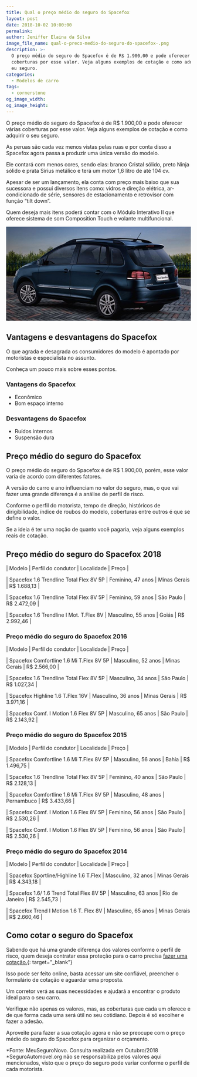 ```yaml
---
title: Qual o preço médio do seguro do Spacefox
layout: post
date: 2018-10-02 10:00:00
permalink:
author: Jeniffer Elaina da Silva
image_file_name: qual-o-preco-medio-do-seguro-do-spacefox-.png
description: >-
  O preço médio do seguro do Spacefox é de R$ 1.900,00 e pode oferecer várias
  coberturas por esse valor. Veja alguns exemplos de cotação e como adquirir os
  eu seguro.
categories:
  - Modelos de carro
tags:
  - cornerstone
og_image_width:
og_image_height:
---
```


O pre&ccedil;o m&eacute;dio do seguro do Spacefox &eacute; de R$ 1.900,00 e pode oferecer v&aacute;rias coberturas por esse valor. Veja alguns exemplos de cota&ccedil;&atilde;o e como adquirir o seu seguro.

As peruas s&atilde;o cada vez menos vistas pelas ruas e por conta disso a Spacefox agora passa a produzir uma &uacute;nica vers&atilde;o do modelo.

Ele contar&aacute; com menos cores, sendo elas: branco Cristal s&oacute;lido, preto Ninja s&oacute;lido e prata Sirius met&aacute;lico e ter&aacute; um motor 1,6 litro de at&eacute; 104 cv.

Apesar de ser um lan&ccedil;amento, ela conta com pre&ccedil;o mais baixo que sua sucessora e possui diversos itens como: vidros e dire&ccedil;&atilde;o el&eacute;trica, ar-condicionado de s&eacute;rie, sensores de estacionamento e retrovisor com fun&ccedil;&atilde;o “tilt down”.

Quem deseja mais itens poder&aacute; contar com o M&oacute;dulo Interativo II que oferece sistema de som Composition Touch e volante multifuncional.

![](/uploads/qual-o-preco-medio-do-seguro-do-spacefox-.png)

## Vantagens e desvantagens do Spacefox

O que agrada e desagrada os consumidores do modelo &eacute; apontado por motoristas e especialista no assunto.

Conhe&ccedil;a um pouco mais sobre esses pontos.

### Vantagens do Spacefox

* Econ&ocirc;mico
* Bom espa&ccedil;o interno

### Desvantagens do Spacefox

* Ru&iacute;dos internos
* Suspens&atilde;o dura

## Pre&ccedil;o m&eacute;dio do seguro do Spacefox

O pre&ccedil;o m&eacute;dio do seguro do Spacefox &eacute; de R$ 1.900,00, por&eacute;m, esse valor varia de acordo com diferentes fatores.

A vers&atilde;o do carro e ano influenciam no valor do seguro, mas, o que vai fazer uma grande diferen&ccedil;a &eacute; a an&aacute;lise de perfil de risco.

Conforme o perfil do motorista, tempo de dire&ccedil;&atilde;o, hist&oacute;ricos de dirigibilidade, &iacute;ndice de roubos do modelo, coberturas entre outros &eacute; que se define o valor.

Se a ideia &eacute; ter uma no&ccedil;&atilde;o de quanto voc&ecirc; pagaria, veja alguns exemplos reais de cota&ccedil;&atilde;o.

## Pre&ccedil;o m&eacute;dio do seguro do Spacefox 2018

| Modelo | Perfil do condutor | Localidade | Pre&ccedil;o |

| Spacefox 1.6 Trendline Total Flex 8V 5P | Feminino, 47 anos | Minas Gerais | R$ 1.688,13 |

| Spacefox 1.6 Trendline Total Flex 8V 5P | Feminino, 59 anos | S&atilde;o Paulo | R$ 2.472,09 |

| Spacefox 1.6 Trendline I Mot. T.Flex 8V | Masculino, 55 anos | Goi&aacute;s | R$ 2.992,46 |

### Pre&ccedil;o m&eacute;dio do seguro do Spacefox 2016

| Modelo | Perfil do condutor | Localidade | Pre&ccedil;o |

| Spacefox Comfortline 1.6 Mi T.Flex 8V 5P | Masculino, 52 anos | Minas Gerais | R$ 2.566,00 |

| Spacefox 1.6 Trendline Total Flex 8V 5P | Masculino, 34 anos | S&atilde;o Paulo | R$ 1.027,34 |

| Spacefox Highline 1.6 T.Flex 16V | Masculino, 36 anos | Minas Gerais | R$ 3.971,16 |

| Spacefox Comf. I Motion 1.6 Flex 8V 5P | Masculino, 65 anos | S&atilde;o Paulo | R$ 2.143,92 |

### Pre&ccedil;o m&eacute;dio do seguro do Spacefox 2015

| Modelo | Perfil do condutor | Localidade | Pre&ccedil;o |

| Spacefox Comfortline 1.6 Mi T.Flex 8V 5P | Masculino, 56 anos | Bahia | R$ 1.496,75 |

| Spacefox 1.6 Trendline Total Flex 8V 5P | Feminino, 40 anos | S&atilde;o Paulo | R$ 2.128,13 |

| Spacefox Comfortline 1.6 Mi T.Flex 8V 5P | Masculino, 48 anos | Pernambuco | R$ 3.433,66 |

| Spacefox Comf. I Motion 1.6 Flex 8V 5P | Feminino, 56 anos | S&atilde;o Paulo | R$ 2.530,26 |

| Spacefox Comf. I Motion 1.6 Flex 8V 5P | Feminino, 56 anos | S&atilde;o Paulo | R$ 2.530,26 |

### Pre&ccedil;o m&eacute;dio do seguro do Spacefox 2014

| Modelo | Perfil do condutor | Localidade | Pre&ccedil;o |

| Spacefox Sportline/Highline 1.6 T.Flex | Masculino, 32 anos | Minas Gerais | R$ 4.343,18 |

| Spacefox 1.6/ 1.6 Trend Total Flex 8V 5P | Masculino, 63 anos | Rio de Janeiro | R$ 2.545,73 |

| Spacefox Trend I Motion 1.6 T. Flex 8V | Masculino, 65 anos | Minas Gerais | R$ 2.660,46 |

## Como cotar o seguro do Spacefox

Sabendo que h&aacute; uma grande diferen&ccedil;a dos valores conforme o perfil de risco, quem deseja contratar essa prote&ccedil;&atilde;o para o carro precisa [fazer uma cota&ccedil;&atilde;o.](https://www.segurodeautomovel.org/cotacao-de-seguro){: target="_blank"}

Isso pode ser feito online, basta acessar um site confi&aacute;vel, preencher o formul&aacute;rio de cota&ccedil;&atilde;o e aguardar uma proposta.

Um corretor ver&aacute; as suas necessidades e ajudar&aacute; a encontrar o produto ideal para o seu carro.

Verifique n&atilde;o apenas os valores, mas, as coberturas que cada um oferece e de que forma cada uma ser&aacute; &uacute;til no seu cotidiano. Depois &eacute; s&oacute; escolher e fazer a ades&atilde;o.

Aproveite para fazer a sua cota&ccedil;&atilde;o agora e n&atilde;o se preocupe com o pre&ccedil;o m&eacute;dio do seguro do Spacefox para organizar o or&ccedil;amento.

\*Fonte: MeuSeguroNovo. Consulta realizada em Outubro/2018<br>\*SeguroAutomovel.org n&atilde;o se responsabiliza pelos valores aqui mencionados, visto que o pre&ccedil;o do seguro pode variar conforme o perfil de cada motorista.